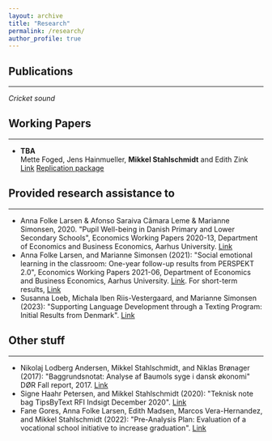 ```yaml
---
layout: archive
title: "Research"
permalink: /research/
author_profile: true
---
```


## Publications
---

*Cricket sound*

## Working Papers
---

- **TBA**  
  Mette Foged, Jens Hainmueller, **Mikkel Stahlschmidt** and Edith Zink
  [Link](https://econmikkel.github.io/files/paper1.pdf)
  [Replication package](https://github.com/EconMikkel/replication-packages/tree/main/Accommodation)

## Provided research assistance to
---

- Anna Folke Larsen & Afonso Saraiva Câmara Leme & Marianne Simonsen, 2020. "Pupil Well-being in Danish Primary and Lower Secondary Schools", Economics Working Papers 2020-13, Department of Economics and Business Economics, Aarhus University. [Link](https://pure.au.dk/ws/portalfiles/portal/197307129/wp20_13.pdf)
- Anna Folke Larsen, and Marianne Simonsen (2021): "Social emotional learning in the classroom: One-year follow-up results from PERSPEKT 2.0", Economics Working Papers 2021-06, Department of Economics and Business Economics, Aarhus University. [Link](https://pure.au.dk/ws/portalfiles/portal/216384802/wp21_06.pdf). For short-term results, [Link](https://childresearch.au.dk/fileadmin/childresearch/dokumenter/Publikationer/Perspect_Eval_august_26_2020_working_paper.pdf)
- Susanna Loeb, Michala Iben Riis-Vestergaard, and Marianne Simonsen (2023): "Supporting Language Development through a Texting Program: Initial Results from Denmark". [Link](https://pure.au.dk/ws/portalfiles/portal/306565594/wp23_01.pdf)

## Other stuff
---

- Nikolaj Lodberg Andersen, Mikkel Stahlschmidt, and Niklas Brønager (2017): "Baggrundsnotat: Analyse af Baumols syge i dansk økonomi" DØR Fall report, 2017. [Link](https://dors.dk/vismandsrapporter/dansk-oekonomi-efteraar-2017)
- Signe Haahr Petersen, and Mikkel Stahlschmidt (2020): "Teknisk note bag TipsByText RFI Indsigt December 2020". [Link](https://rockwoolfonden.s3.eu-central-1.amazonaws.com/wp-content/uploads/2020/12/RFI-Teknisk-Note_TipsByText_december-2020.pdf?download=true)
- Fane Gores, Anna Folke Larsen, Edith Madsen, Marcos Vera-Hernandez, and Mikkel Stahlschmidt (2022): "Pre-Analysis Plan: Evaluation of a vocational school initiative to increase graduation". [Link](https://www.socialscienceregistry.org/trials/9606)